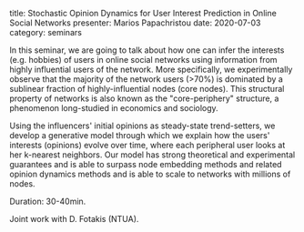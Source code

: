 title:  Stochastic Opinion Dynamics for User Interest Prediction in Online Social Networks
presenter: Marios Papachristou
date: 2020-07-03
category: seminars

In this seminar, we are going to talk about how one can infer the interests (e.g. hobbies)
of users in online social networks using information from highly influential users of the
network. More specifically, we experimentally observe that the majority of the network users
(>70%) is dominated by a sublinear fraction of highly-influential nodes (core nodes). 
This structural property of networks is also known as the "core-periphery" structure,
a phenomenon long-studied in economics and sociology.

Using the influencers' initial opinions as steady-state trend-setters, we develop a generative
model through which we explain how the users' interests (opinions) evolve over time, 
where each peripheral user looks at her k-nearest neighbors. Our model has strong theoretical 
and experimental guarantees and is able to surpass node embedding methods and related opinion 
dynamics methods and is able to scale to networks with millions of nodes. 

Duration: 30-40min.

Joint work with D. Fotakis (NTUA). 
